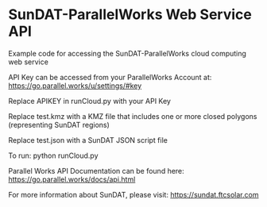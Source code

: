 # SunDAT-ParallelWorks Web Service API
Example code for accessing the SunDAT-ParallelWorks cloud computing web service

API Key can be accessed from your ParallelWorks Account at:
https://go.parallel.works/u/settings/#key

Replace APIKEY in runCloud.py with your API Key

Replace test.kmz with a KMZ file that includes one or more closed polygons (representing SunDAT regions)

Replace test.json with a SunDAT JSON script file

To run:
python runCloud.py

Parallel Works API Documentation can be found here:
https://go.parallel.works/docs/api.html

For more information about SunDAT, please visit:
https://sundat.ftcsolar.com
